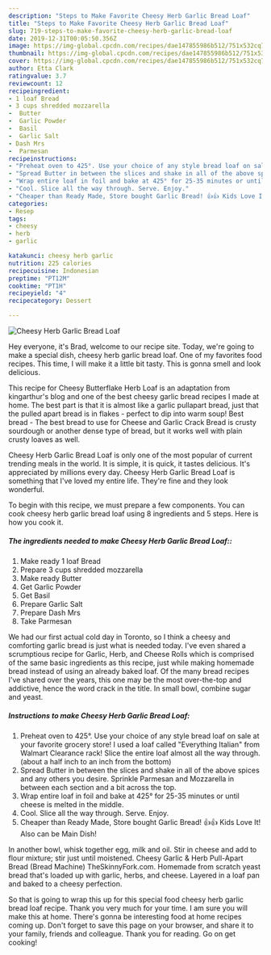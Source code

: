 ```yaml
---
description: "Steps to Make Favorite Cheesy Herb Garlic Bread Loaf"
title: "Steps to Make Favorite Cheesy Herb Garlic Bread Loaf"
slug: 719-steps-to-make-favorite-cheesy-herb-garlic-bread-loaf
date: 2019-12-31T00:05:50.356Z
image: https://img-global.cpcdn.com/recipes/dae147855986b512/751x532cq70/cheesy-herb-garlic-bread-loaf-recipe-main-photo.jpg
thumbnail: https://img-global.cpcdn.com/recipes/dae147855986b512/751x532cq70/cheesy-herb-garlic-bread-loaf-recipe-main-photo.jpg
cover: https://img-global.cpcdn.com/recipes/dae147855986b512/751x532cq70/cheesy-herb-garlic-bread-loaf-recipe-main-photo.jpg
author: Etta Clark
ratingvalue: 3.7
reviewcount: 12
recipeingredient:
- 1 loaf Bread
- 3 cups shredded mozzarella
-  Butter
-  Garlic Powder
-  Basil
-  Garlic Salt
- Dash Mrs
-  Parmesan
recipeinstructions:
- "Preheat oven to 425°. Use your choice of any style bread loaf on sale at your favorite grocery store! I used a loaf called &#34;Everything Italian&#34; from Walmart Clearance rack! Slice the entire loaf almost all the way through. (about a half inch to an inch from the bottom)"
- "Spread Butter in between the slices and shake in all of the above spices and any others you desire. Sprinkle Parmesan and Mozzarella in between each section and a bit across the top."
- "Wrap entire loaf in foil and bake at 425° for 25-35 minutes or until cheese is melted in the middle."
- "Cool. Slice all the way through. Serve. Enjoy."
- "Cheaper than Ready Made, Store bought Garlic Bread! 👍👍 Kids Love It! Also can be Main Dish!"
categories:
- Resep
tags:
- cheesy
- herb
- garlic

katakunci: cheesy herb garlic
nutrition: 225 calories
recipecuisine: Indonesian
preptime: "PT12M"
cooktime: "PT1H"
recipeyield: "4"
recipecategory: Dessert

---
```



![Cheesy Herb Garlic Bread Loaf](https://img-global.cpcdn.com/recipes/dae147855986b512/751x532cq70/cheesy-herb-garlic-bread-loaf-recipe-main-photo.jpg)

Hey everyone, it's Brad, welcome to our recipe site. Today, we're going to make a special dish, cheesy herb garlic bread loaf. One of my favorites food recipes. This time, I will make it a little bit tasty. This is gonna smell and look delicious.

This recipe for Cheesy Butterflake Herb Loaf is an adaptation from kingarthur&#39;s blog and one of the best cheesy garlic bread recipes I made at home. The best part is that it is almost like a garlic pullapart bread, just that the pulled apart bread is in flakes - perfect to dip into warm soup! Best bread - The best bread to use for Cheese and Garlic Crack Bread is crusty sourdough or another dense type of bread, but it works well with plain crusty loaves as well.

Cheesy Herb Garlic Bread Loaf is only one of the most popular of current trending meals in the world. It is simple, it is quick, it tastes delicious. It's appreciated by millions every day. Cheesy Herb Garlic Bread Loaf is something that I've loved my entire life. They're fine and they look wonderful.


To begin with this recipe, we must prepare a few components. You can cook cheesy herb garlic bread loaf using 8 ingredients and 5 steps. Here is how you cook it.

##### The ingredients needed to make Cheesy Herb Garlic Bread Loaf::

1. Make ready 1 loaf Bread
1. Prepare 3 cups shredded mozzarella
1. Make ready  Butter
1. Get  Garlic Powder
1. Get  Basil
1. Prepare  Garlic Salt
1. Prepare Dash Mrs
1. Take  Parmesan


We had our first actual cold day in Toronto, so I think a cheesy and comforting garlic bread is just what is needed today. I&#39;ve even shared a scrumptious recipe for Garlic, Herb, and Cheese Rolls which is comprised of the same basic ingredients as this recipe, just while making homemade bread instead of using an already baked loaf. Of the many bread recipes I&#39;ve shared over the years, this one may be the most over-the-top and addictive, hence the word crack in the title. In small bowl, combine sugar and yeast. 

##### Instructions to make Cheesy Herb Garlic Bread Loaf:

1. Preheat oven to 425°. Use your choice of any style bread loaf on sale at your favorite grocery store! I used a loaf called &#34;Everything Italian&#34; from Walmart Clearance rack! Slice the entire loaf almost all the way through. (about a half inch to an inch from the bottom)
1. Spread Butter in between the slices and shake in all of the above spices and any others you desire. Sprinkle Parmesan and Mozzarella in between each section and a bit across the top.
1. Wrap entire loaf in foil and bake at 425° for 25-35 minutes or until cheese is melted in the middle.
1. Cool. Slice all the way through. Serve. Enjoy.
1. Cheaper than Ready Made, Store bought Garlic Bread! 👍👍 Kids Love It! Also can be Main Dish!


In another bowl, whisk together egg, milk and oil. Stir in cheese and add to flour mixture; stir just until moistened. Cheesy Garlic &amp; Herb Pull-Apart Bread (Bread Machine) TheSkinnyFork.com. Homemade from scratch yeast bread that&#39;s loaded up with garlic, herbs, and cheese. Layered in a loaf pan and baked to a cheesy perfection. 

So that is going to wrap this up for this special food cheesy herb garlic bread loaf recipe. Thank you very much for your time. I am sure you will make this at home. There's gonna be interesting food at home recipes coming up. Don't forget to save this page on your browser, and share it to your family, friends and colleague. Thank you for reading. Go on get cooking!
